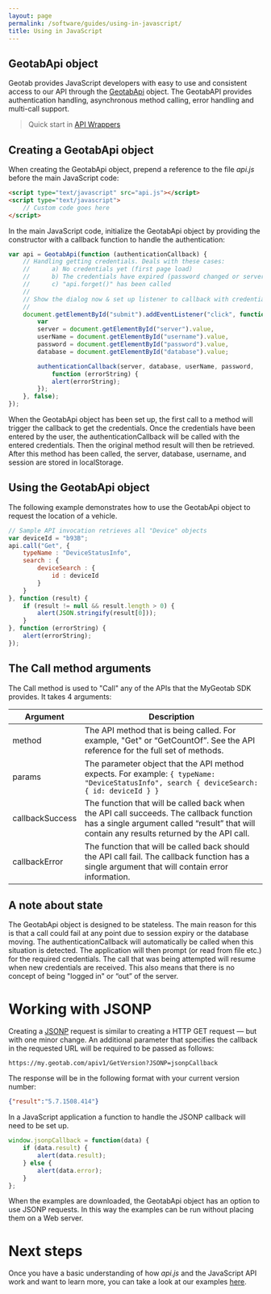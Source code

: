 ```yaml
---
layout: page
permalink: /software/guides/using-in-javascript/
title: Using in JavaScript
---
```


## GeotabApi object

Geotab provides JavaScript developers with easy to use and consistent access to our API through the [GeotabApi](https://github.com/Geotab/mg-api-js) object. The GeotabAPI provides authentication handling, asynchronous method calling, error handling and multi-call support.

> Quick start in [API Wrappers](/software/api/wrappers/#javascript)

## Creating a GeotabApi object

When creating the GeotabApi object, prepend a reference to the file *api.js* before the main JavaScript code:

```html
<script type="text/javascript" src="api.js"></script>
<script type="text/javascript">
    // Custom code goes here
</script>
```

In the main JavaScript code, initialize the GeotabApi object by providing the constructor with a callback function to handle the authentication:

```javascript
var api = GeotabApi(function (authenticationCallback) {
	// Handling getting credentials. Deals with these cases:
	//      a) No credentials yet (first page load)
	//      b) The credentials have expired (password changed or server moved)
	//      c) "api.forget()" has been called
	//
	// Show the dialog now & set up listener to callback with credentials
	//
	document.getElementById("submit").addEventListener("click", function () {
		var
		server = document.getElementById("server").value,
		userName = document.getElementById("username").value,
		password = document.getElementById("password").value,
		database = document.getElementById("database").value;

		authenticationCallback(server, database, userName, password,
			function (errorString) {
			alert(errorString);
		});
	}, false);
});
```

When the GeotabApi object has been set up, the first call to a method will trigger the callback to get the credentials. Once the credentials have been entered by the user, the authenticationCallback will be called with the entered credentials. Then the original method result will then be retrieved. After this method has been called, the server, database, username, and session are stored in localStorage.

## Using the GeotabApi object

The following example demonstrates how to use the GeotabApi object to request the location of a vehicle.

```javascript
// Sample API invocation retrieves all "Device" objects
var deviceId = "b93B"; 
api.call("Get", {
	typeName : "DeviceStatusInfo",
	search : {
		deviceSearch : {
			id : deviceId
		}
	}
}, function (result) {
	if (result != null && result.length > 0) {
		alert(JSON.stringify(result[0]));
	}
}, function (errorString) {
	alert(errorString);
});
```

## The Call method arguments

The Call method is used to "Call" any of the APIs that the MyGeotab SDK provides. It takes 4 arguments:

**Argument** | **Description**
--- | ---
method | The API method that is being called. For example, "Get" or “GetCountOf”. See the API reference for the full set of methods.
params | The parameter object that the API method expects. For example: `{ typeName: "DeviceStatusInfo", search { deviceSearch: { id: deviceId } }`
callbackSuccess | The function that will be called back when the API call succeeds. The callback function has a single argument called “result” that will contain any results returned by the API call.
callbackError | The function that will be called back should the API call fail. The callback function has a single argument that will contain error information.

## A note about state

The GeotabApi object is designed to be stateless. The main reason for this is that a call could fail at any point due to session expiry or the database moving. The authenticationCallback will automatically be called when this situation is detected. The application will then prompt (or read from file etc.) for the required credentials. The call that was being attempted will resume when new credentials are received. This also means that there is no concept of being "logged in" or “out” of the server.

# Working with JSONP

Creating a [JSONP](http://en.wikipedia.org/wiki/JSONP) request is similar to creating a HTTP GET request — but with one minor change. An additional parameter that specifies the callback in the requested URL will be required to be passed as follows:

`https://my.geotab.com/apiv1/GetVersion?JSONP=jsonpCallback`

The response will be in the following format with your current version number:

```json
{"result":"5.7.1508.414"}
```

In a JavaScript application a function to handle the JSONP callback will need to be set up.

```javascript
window.jsonpCallback = function(data) {
    if (data.result) {
        alert(data.result);
    } else {
        alert(data.error);
    }
};
```

When the examples are downloaded, the GeotabApi object has an option to use JSONP requests. In this way the examples can be run without placing them on a Web server.

# Next steps

Once you have a basic understanding of how *api.js* and the JavaScript API work and want to learn more, you can take a look at our examples [here](../../js-samples).

